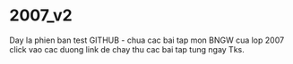# 2007_v2
Day la phien ban test GITHUB - chua cac bai tap mon BNGW cua lop 2007
click vao cac duong link de chay thu cac bai tap tung ngay
Tks.
